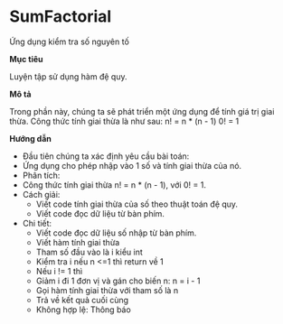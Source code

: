 # SumFactorial
Ứng dụng kiểm tra số nguyên tố

**Mục tiêu**

Luyện tập sử dụng hàm đệ quy.

**Mô tả**

Trong phần này, chúng ta sẽ phát triển một ứng dụng để tính giá trị giai thừa.
Công thức tính giai thừa là như sau: 
n! = n * (n - 1)
0! = 1

**Hướng dẫn**
 - Đầu tiên chúng ta xác định yêu cầu bài toán:
  - Ứng dụng cho phép nhập vào 1 số và tính giai thừa của nó.
 - Phân tích:
  - Công thức tính giai thừa n! = n * (n - 1), với 0! = 1.
 - Cách giải:
   - Viết code tính giai thừa của số theo thuật toán đệ quy.
   - Viết code đọc dữ liệu từ bàn phím.
 - Chi tiết:
   - Viết code đọc dữ liệu số nhập từ bàn phím.
   - Viết hàm tính giai thừa
    - Tham số đầu vào là i kiểu int
    - Kiểm tra i nếu n <=1 thì return về 1
    - Nếu i != 1 thì
    - Giảm i đi 1 đơn vị và gán cho biến n: n = i - 1
    - Gọi hàm tính giai thừa với tham số là n
    - Trả về kết quả cuối cùng
   - Không hợp lệ: Thông báo

